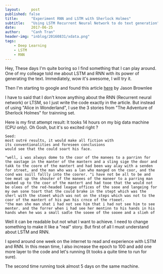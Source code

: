 ```yaml
---
layout:     post
published: false
title:      "Experiment RNN and LSTM with Sherlock Holmes"
subtitle:   "Using LSTM Recurrent Neural Network to do text generation"
date:       2017-06-25
author:     "Canh Tran"
header-img: "inblog/20160831/xdata.png"
tags:
    - Deep Learning
    - LSTM
    - RNN
---
```


Hey, These days I'm quite boring so I find something that I can play around. One of my colleage told me about LSTM and RNN with its power of generating the text. Immediately, wow it's awesome, I will try it.

Then I'm starting to google and found this article [here](http://machinelearningmastery.com/text-generation-lstm-recurrent-neural-networks-python-keras/) by Jason Brownlee

I have to said that I don't know anything about the RNN (Recurrent neural network) or LTSM, so I just write the code exactly in the article. But instead of using "Alice in Wonderland", I use the 3 stories from "The Adventure of Sherlock Holmes" for trainning set.


Here is my first attempt result:
It tooks 14 hours on my big data machine (CPU only). Oh Gosh, but it's so excited right ?

```
Seed:
most outré results, it would make all fiction with
its conventionalities and foreseen conclusions
would see that the could soart his face.
```

```
"well, i was always dome to the coor of the manees to a parrinn for the oastage in the manter of the mantern and a sling sige the door and takk to the coore of the mantert and had been way alay with a senden for street, and the man who was a lan who manged on the coor, and the cond was suill fallly into the coorer. "i have not be all to be and tee meat up the shouter of the manees of the maneer to a parring man wooked up to the coor of the mantert and had tooe that the would not be olees of the red-headed league offices of the sooe and langeing for my own sone toart that the could brake in the stept which was the sherl with the stoeet which was not on the steps which was not to the coor of the mantert of his pwn his crnce of the rtoeet.
"the man she man shat i had not see him that i had not see him to see menter. and the forrer when i had see her mentinn to his hands in his hands when he was a small sadle the sooee of the sooee and a slieh of
```

Well it can be readable but not what I want to achieve. I need to change something to make it like a "real" story. But first of all I must understand about LSTM and RNN.

I spend around one week on the internet to read and experience with LSTM and RNN. In this mean time, I also increase the epoch to 100 and add one more layer to the code and let's running (It tooks a quite time to run for sure).



<List of code modification>
<Reason why I modify it>

The second time running took almost 5 days on the same machine.
<Result here>




